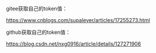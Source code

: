 gitee获取自己的token值：

https://www.cnblogs.com/supaleyer/articles/17255273.html

github获取自己的token值：

https://blog.csdn.net/nxg0916/article/details/127271906
